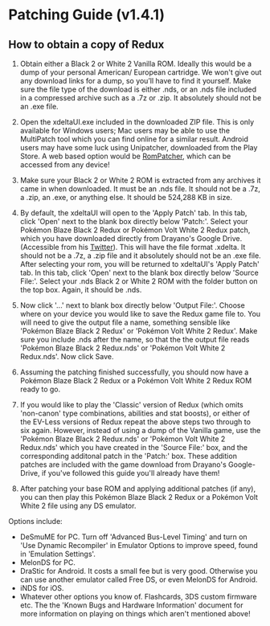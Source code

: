 # Patching Guide (v1.4.1)

## How to obtain a copy of Redux

1. Obtain either a Black 2 or White 2 Vanilla ROM. Ideally this would be a dump of your personal American/ European cartridge. 
We won't give out any download links for a dump, so you’ll have to find it yourself. 
Make sure the file type of the download is either .nds, or an .nds file included in a compressed archive such as a .7z or .zip. 
It absolutely should not be an .exe file.

2. Open the xdeltaUI.exe included in the downloaded ZIP file. This is only available for Windows users; Mac users may be able to use the 
MultiPatch tool which you can find online for a similar result. Android users may have some luck using Unipatcher, downloaded from the Play Store.
A web based option would be [RomPatcher](https://www.marcrobledo.com/RomPatcher.js/), which can be accessed from any device!

3.  Make sure your Black 2 or White 2 ROM is extracted from any archives it came in when downloaded. 
It must be an .nds file. It should not be a .7z, a .zip, an .exe, or anything else. It should be 524,288 KB in size.

4.  By default, the xdeltaUI will open to the 'Apply Patch' tab. In this tab, click 'Open' next to the blank box directly below 'Patch:'.
Select your Pokémon Blaze Black 2 Redux or Pokémon Volt White 2 Redux patch, which you have downloaded directly from Drayano's Google Drive. (Accessible from his [Twitter](https://twitter.com/Drayano60)).
This will have the file format .xdelta. It should not be a .7z, a .zip file and it absolutely should not be an .exe file.
After selecting your rom, you will be returned to xdeltaUI's 'Apply Patch' tab. In this tab, click 'Open' next to the blank box directly below 'Source File:'.
Select your .nds Black 2 or White 2 ROM with the folder button on the top box. Again, it should be .nds. 

5. Now click '...' next to blank box directly below 'Output File:'. Choose where on your device you would like to save the Redux game file to. 
You will need to give the output file a name, something sensible like 'Pokémon Blaze Black 2 Redux' or 'Pokémon Volt White 2 Redux'. 
Make sure you include .nds after the name, so that the the output file reads 'Pokémon Blaze Black 2 Redux.nds' or 'Pokémon Volt White 2 Redux.nds'. Now click Save. 

6. Assuming the patching finished successfully, you should now have a Pokémon Blaze Black 2 Redux or a Pokémon Volt White 2 Redux ROM ready to go.

7. If you would like to play the 'Classic' version of Redux (which omits 'non-canon' type combinations, abilities and stat boosts), or either of the EV-Less versions of Redux repeat the above steps two through to six again. 
However, instead of using a dump of the Vanilla game, use the 'Pokémon Blaze Black 2 Redux.nds' or 'Pokémon Volt White 2 Redux.nds' which you have created in the 'Source File:' box,
and the corresponding additonal patch in the 'Patch:' box. These addition patches are included with the game download from Drayano's Google-Drive, if you've followed this guide you'll already have them!

8. After patching your base ROM and applying additional patches (if any), you can then play this Pokémon Blaze Black 2 Redux or a Pokémon Volt White 2 file using any DS emulator. 

Options include:

 - DeSmuME for PC. Turn off 'Advanced Bus-Level Timing' and turn on 'Use Dynamic Recompiler' in Emulator Options to improve speed, found in 'Emulation Settings'.
 - MelonDS for PC.
 - DraStic for Android. It costs a small fee but is very good. Otherwise you can use another emulator called Free DS, or even MelonDS for Android.
 - iNDS for iOS.
 - Whatever other options you know of. Flashcards, 3DS custom firmware etc. The the 'Known Bugs and Hardware Information' document for more information on playing on things which aren't mentioned above!